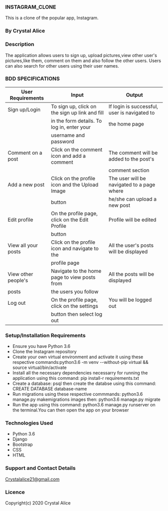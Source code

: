 ### INSTAGRAM_CLONE
This is a clone of the popular app, Instagram.

### By Crystal Alice

### Description
The application allows users to sign up, upload pictures,view other user's pictures,like them, comment on them and also follow the other users. Users can also search for other users using their user names.

### BDD SPECIFICATIONS
|   User Requirements     |           Input                                 |           Output                            |
|-------------------------|-------------------------------------------------|---------------------------------------------|
| Sign up/Login           | To sign up, click on the sign up link and fill  | If login is successful, user is navigated to|
|                         | in the form details. To log in, enter your      | the home page                               |
|                         | username and password                           |                                             |
| Comment on a post       | Click on the comment icon and add a comment     | The comment will be added to the post's     |
|                         |                                                 | comment section                             |
| Add a new post          | Click on the profile icon and the Upload Image  | The user will be navigated to a page where  |
|                         | button                                          | he/she can upload a new post                |
| Edit profile            | On the profile page, click on the Edit Profile  | Profile will be edited                      |
|                         | button                                          |                                             |
| View all your posts     | Click on the profile icon and navigate to the   | All the user's posts will be displayed      |
|                         | profile page                                    |                                             |
| View other people's     | Navigate to the home page to view posts from    | All the posts will be displayed             |
| posts                   | the users you follow                            |                                             |
| Log out                 | On the profile page, click on the settings      | You will be logged out                      |
|                         | button then select log out                      |                                             |


### Setup/Installation Requirements
<ul>
<li>Ensure you have Python 3.6</li>
<li>Clone the Instagram repository</li>
<li>Create your own virtual environment and activate it using these respective commands:python3.6 -m venv --without-pip virtual && source virtual/bin/activate</li>
<li>Install all the necessary dependencies necessarry for running the application using this command: pip install-r requirements.txt</li>
<li>Create a database: psql then create the databse using this command: CREATE DATABASE     database-name </li>
<li>Run migrations using these respective commmands: python3.6 manage.py makemigrations images then: python3.6 manage.py migrate</li>
<li>Run the app using this command: python3.6 manage.py runserver on the terminal.You can then open the app on your browser</li>
</ul>

### Technologies Used
<ul>
<li>Python 3.6</li>
<li>Django</li>
<li>Bootstrap</li>
<li>CSS</li>
<li>HTML</li>
</ul>


### Support and Contact Details
Crystalalice21@gmail.com

### Licence
Copyright(c) 2020 Crystal Alice
